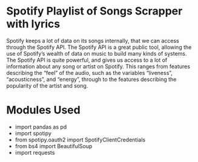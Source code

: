 # Spotify Playlist of Songs Scrapper with lyrics


Spotify keeps a lot of data on its songs internally, that we can access through the Spotify API. 
The Spotify API is a great public tool, allowing the use of Spotify’s wealth of data on music to build many kinds of systems.
The Spotify API is quite powerful, and gives us access to a lot of information about any song or artist on Spotify.
This ranges from features describing the “feel” of the audio, such as the variables “liveness”, “acousticness”, and “energy”, through to the features describing the popularity of the artist and song.

# Modules Used
- import pandas as pd
- import spotipy
- from spotipy.oauth2 import SpotifyClientCredentials
- from bs4 import BeautifulSoup
- import requests
